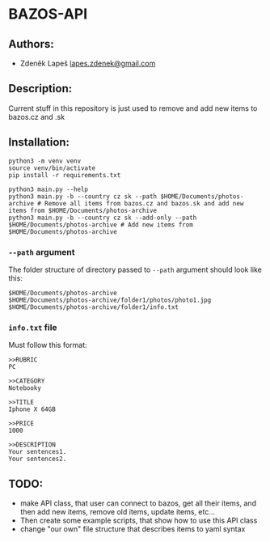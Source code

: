 # BAZOS-API

## Authors:

- Zdeněk Lapeš <lapes.zdenek@gmail.com>

## Description:

Current stuff in this repository is just used to remove and add new items to bazos.cz and .sk

## Installation:

```shell
python3 -m venv venv
source venv/bin/activate
pip install -r requirements.txt
```

```shell
python3 main.py --help
python3 main.py -b --country cz sk --path $HOME/Documents/photos-archive # Remove all items from bazos.cz and bazos.sk and add new items from $HOME/Documents/photos-archive
python3 main.py -b --country cz sk --add-only --path $HOME/Documents/photos-archive # Add new items from $HOME/Documents/photos-archive
```

### `--path` argument

The folder structure of directory passed to `--path` argument should look like this:

```shell
$HOME/Documents/photos-archive
$HOME/Documents/photos-archive/folder1/photos/photo1.jpg
$HOME/Documents/photos-archive/folder1/info.txt
```

### `info.txt` file

Must follow this format:

```shell
>>RUBRIC
PC

>>CATEGORY
Notebooky

>>TITLE
Iphone X 64GB

>>PRICE
1000

>>DESCRIPTION
Your sentences1.
Your sentences2.
```

## TODO:

- make API class, that user can connect to bazos, get all their items, and then add new items, remove old items,
  update items, etc...
- Then create some example scripts, that show how to use this API class
- change "our own" file structure that describes items to yaml syntax
